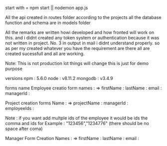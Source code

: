 start with = npm start || nodemon app.js

All the api created in routes folder according to the projects
all the database function and schema are in models folder



All the remarks are written howi developed and how fronted will work on this. and i didnt created any token system or authentication because it was not written in project. No. 3 in output in mail i didnt understand properly. so as per my created whatever you have the requirement are there all are created sucessfull and all are working.


Note: This is not production lot things will change this is just for demo purpose

versions
npm : 5.6.0
node : v8.11.2
mongodb : v3.4.9


forms name
Employee creatio form names : =>
firstName : 
lastName  :
email     :
managerId :


Project creation forms Name : =>
projectName : 
managerId  :  
employeeIds : 

Note : if you want add multple ids of the employee it would be ids the comma and ids
        for Example : "123456","1234776" (there should be no space after coma)


Manager Form Creation Names : =>
firstName :
lastName  :
email     :